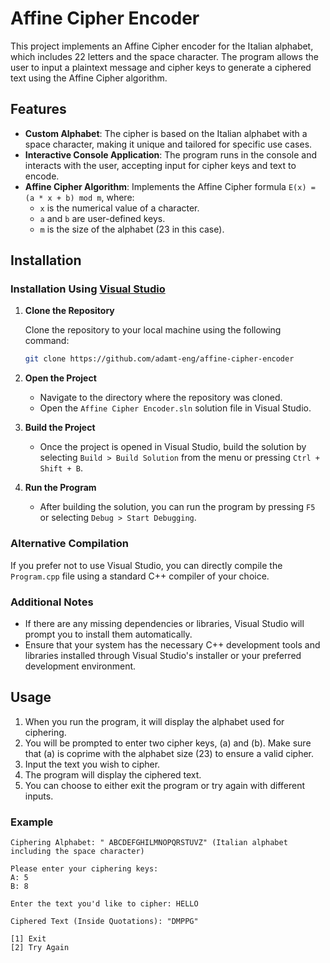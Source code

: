 # Affine Cipher Encoder

This project implements an Affine Cipher encoder for the Italian alphabet, which includes 22 letters and the space character. The program allows the user to input a plaintext message and cipher keys to generate a ciphered text using the Affine Cipher algorithm.

## Features

- **Custom Alphabet**: The cipher is based on the Italian alphabet with a space character, making it unique and tailored for specific use cases.
- **Interactive Console Application**: The program runs in the console and interacts with the user, accepting input for cipher keys and text to encode.
- **Affine Cipher Algorithm**: Implements the Affine Cipher formula `E(x) = (a * x + b) mod m`, where:
  - `x` is the numerical value of a character.
  - `a` and `b` are user-defined keys.
  - `m` is the size of the alphabet (23 in this case).

## Installation

### Installation Using [Visual Studio](https://visualstudio.microsoft.com/downloads/)

1. **Clone the Repository**

   Clone the repository to your local machine using the following command:

   ```bash
   git clone https://github.com/adamt-eng/affine-cipher-encoder
   ```

2. **Open the Project**

   - Navigate to the directory where the repository was cloned.
   - Open the `Affine Cipher Encoder.sln` solution file in Visual Studio.

3. **Build the Project**

   - Once the project is opened in Visual Studio, build the solution by selecting `Build > Build Solution` from the menu or pressing `Ctrl + Shift + B`.

4. **Run the Program**

   - After building the solution, you can run the program by pressing `F5` or selecting `Debug > Start Debugging`.

### Alternative Compilation

If you prefer not to use Visual Studio, you can directly compile the `Program.cpp` file using a standard C++ compiler of your choice.

### Additional Notes

- If there are any missing dependencies or libraries, Visual Studio will prompt you to install them automatically.
- Ensure that your system has the necessary C++ development tools and libraries installed through Visual Studio's installer or your preferred development environment.

## Usage

1. When you run the program, it will display the alphabet used for ciphering.
2. You will be prompted to enter two cipher keys, \(a\) and \(b\). Make sure that \(a\) is coprime with the alphabet size (23) to ensure a valid cipher.
3. Input the text you wish to cipher.
4. The program will display the ciphered text.
5. You can choose to either exit the program or try again with different inputs.

### Example

```plaintext
Ciphering Alphabet: " ABCDEFGHILMNOPQRSTUVZ" (Italian alphabet including the space character)

Please enter your ciphering keys:
A: 5
B: 8

Enter the text you'd like to cipher: HELLO

Ciphered Text (Inside Quotations): "DMPPG"

[1] Exit
[2] Try Again
```
